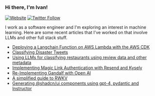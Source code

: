 ### Hi there, I'm Ivan!

[![Website](https://img.shields.io/website?label=ivanleo.com&style=for-the-badge&url=https%3A%2F%2Fivanleo.com)](https://ivanleo.com)
[![Twitter Follow](https://img.shields.io/twitter/follow/ivanleomk?color=1DA1F2&logo=twitter&style=for-the-badge)](https://twitter.com/intent/follow?screen_name=ivanleomk)

I work as a software engineer and I'm exploring an interest in machine learning. Here are some recent articles that I've worked on that involve LLMs and other full stack stuff.

- [Deploying a Langchain Function on AWS Lambda with the AWS CDK](https://www.ivanleo.com/blog/ci_cd_with_langchain_aws_lambda_using_docker_image)
- [Classifying Disaster Tweets](https://www.ivanleo.com/blog/classifying_disaster_tweets_on_kaggle)
- [Using LLMs for classifying restaurants using review data and other metadata](https://www.ivanleo.com/blog/crawling_your_saved_places_with_google_maps)
- [Implementing Magic Link Authentication with Resend and Kysely](https://www.ivanleo.com/blog/implementing_magic_links_with_resend_kysely_and_next_auth)
- [Re-Implementing Gandalf with Open AI](https://www.ivanleo.com/blog/reinventing_gandalf)
- [A simplified guide to RWKV](https://www.ivanleo.com/blog/a_guide_to_rwkv)
- [Generating @shadcn/ui components using gpt-4, pydantic and Instructor](https://www.ivanleo.com/blog/gpt_react)
